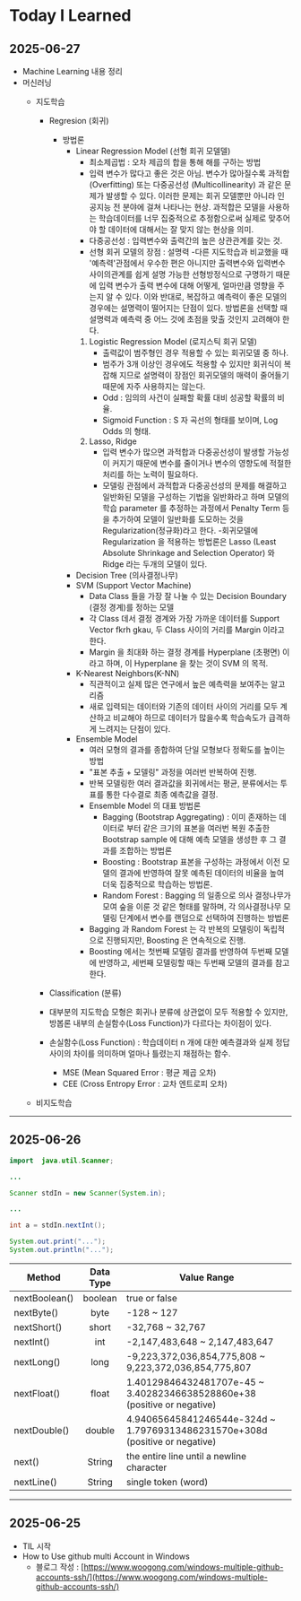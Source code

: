 # Today I Learned

## 2025-06-27
- Machine Learning 내용 정리
- 머신러닝
    - 지도학습
        - Regresion (회귀)
            - 방법론
                - Linear Regression Model (선형 회귀 모델델)
                    - 최소제곱법 : 오차 제곱의 합을 통해 해를 구하는 방법
                    - 입력 변수가 많다고 좋은 것은 아님. 변수가 많아질수록 과적합 (Overfitting) 또는 다중공선성 (Multicollinearity) 과 같은 문제가 발생할 수 있다. 이러한 문제는 회귀 모델뿐만 아니라 인공지능 전 분야에 걸쳐 나타나는 현상. 과적합은 모델을 사용하는 학습데이터를 너무 집중적으로 추정함으로써 실제로 맞추어야 할 데이터에 대해서는 잘 맞지 않는 현상을 의미.
                    - 다중공선성 : 입력변수와 출력간의 높은 상관관계를 갖는 것.
                    - 선형 회귀 모델의 장점 : 설명력
                        -다른 지도학습과 비교했을 때 '예측력'관점에서 우수한 편은 아니지만 출력변수와 입력변수 사이의관계를 쉽게 설명 가능한 선형방정식으로 구명하기 때문에 입력 변수가 출력 변수에 대해 어떻게, 얼마만큼 영향을 주는지 알 수 있다. 이와 반대로, 복잡하고 예측력이 좋은 모델의 경우에는 설명력이 떨어지는 단점이 있다. 방법론을 선택할 때 설명력과 예측력 중 어느 것에 초점을 맞출 것인지 고려해야 한다.
                    1. Logistic Regression Model (로지스틱 회귀 모델)
                        - 출력값이 범주형인 경우 적용할 수 있는 회귀모델 중 하나.
                        - 범주가 3개 이상인 경우에도 적용할 수 있지만 회귀식이 복잡해 지므로 설명력이 장점인 회귀모델의 매력이 줄어들기 때문에 자주 사용하지는 않는다.
                        - Odd : 임의의 사건이 실패할 확률 대비 성공할 확률의 비율.
                        - Sigmoid Function : S 자 곡선의 형태를 보이며, Log Odds 의 형태.
                    2. Lasso, Ridge
                        - 입력 변수가 많으면 과적합과 다중공선성이 발생할 가능성이 커지기 때문에 변수를 줄이거나 변수의 영향도에 적절한 처리를 하는 노력이 필요하다.
                        - 모델링 관점에서 과적합과 다중공선성의 문제를 해결하고 일반화된 모델을 구성하는 기법을 일반화라고 하며 모델의 학습 parameter 를 추정하는 과정에서 Penalty Term 등을 추가하여 모델이 일반화를 도모하는 것을 Regularization(정규화)라고 한다.
                        -회귀모델에 Regularization 을 적용하는 방법론은 Lasso (Least Absolute Shrinkage and Selection Operator) 와 Ridge 라는 두개의 모델이 있다.
                - Decision Tree (의사결정나무)
                - SVM (Support Vector Machine)
                    - Data Class 들을 가장 잘 나눌 수 있는 Decision Boundary (결정 경계)를 정하는 모델
                    - 각 Class 데서 결정 경계와 가장 가까운 데이터를 Support Vector fkrh gkau, 두 Class 사이의 거리를 Margin 이라고 한다.
                    - Margin 을 최대화 하는 결정 경계를 Hyperplane (초평면) 이라고 하며, 이 Hyperplane 을 찾는 것이 SVM 의 목적.
                - K-Nearest Neighbors(K-NN)
                    - 직관적이고 실제 많은 연구에서 높은 예측력을 보여주는 알고리즘
                    - 새로 입력되는 데이터와 기존의 데이터 사이의 거리를 모두 계산하고 비교해야 하므로 데이터가 많을수록 학습속도가 급격하게 느려지는 단점이 있다.
                - Ensemble Model
                    - 여러 모형의 결과를 종합하여 단일 모형보다 정확도를 높이는 방법
                    - "표본 추출 + 모델링" 과정을 여러번 반복하여 진행.
                    - 반복 모델링한 여러 결과값을 회귀에서는 평균, 분류에서는 투표를 통한 다수결로 최종 예측값을 결정.
                    - Ensemble Model 의 대표 방법론
                        - Bagging (Bootstrap Aggregating) : 이미 존재하는 데이터로 부터 같은 크기의 표본을 여러번 복원 추출한 Bootstrap sample 에 대해 예측 모델을 생성한 후 그 결과를 조합하는 방법론
                        - Boosting : Bootstrap 표본을 구성하는 과정에서 이전 모델의 결과에 반영하여 잘못 예측된 데이터의 비율을 높여 더욱 집중적으로 학습하는 방법론.
                        - Random Forest : Bagging 의 일종으로 의사 결정나무가 모여 숲을 이룬 것 같은 형태를 말하며, 각 의사결정나무 모델링 단계에서 변수를 랜덤으로 선택하여 진행하는 방법론
                    - Bagging 과 Random Forest 는 각 반복의 모델링이 독립적으로 진행되지만, Boosting 은 연속적으로 진행.
                    - Boosting 에서는 첫번째 모델링 결과를 반영하여 두번째 모델에 반영하고, 세번째 모델링할 때는 두번째 모델의 결과를 참고한다.

        - Classification (분류)
        - 대부분의 지도학습 모형은 회귀나 분류에 상관없이 모두 적용할 수 있지만, 방봅론 내부의 손실함수(Loss Function)가 다르다는 차이점이 있다.
        - 손실함수(Loss Function) : 학습데이터 n 개에 대한 예측결과와 실제 정답 사이의 차이를 의미하며 얼마나 틀렸는지 채점하는 함수.
            - MSE (Mean Squared Error : 평균 제곱 오차)
            - CEE (Cross Entropy Error : 교차 엔트로피 오차)
        

    - 비지도학습
---
## 2025-06-26
```java
import  java.util.Scanner;

...

Scanner stdIn = new Scanner(System.in);

...

int a = stdIn.nextInt();

System.out.print("...");
System.out.println("...");
```

| Method | Data Type | Value Range |
|------| :------: | ------ |
| nextBoolean() | boolean | true or false |
| nextByte() | byte | -128 ~ 127 |
| nextShort() | short | -32,768 ~ 32,767 |
| nextInt() | int | -2,147,483,648 ~ 2,147,483,647 |
| nextLong() | long | -9,223,372,036,854,775,808 ~ 9,223,372,036,854,775,807 |
| nextFloat() | float | 1.40129846432481707e-45 ~ 3.40282346638528860e+38 (positive or negative) |
| nextDouble() | double | 4.94065645841246544e-324d ~ 1.79769313486231570e+308d (positive or negative) |
| next() | String | the entire line until a newline character |
| nextLine() | String | single token (word) |

---
## 2025-06-25
- TIL 시작
- How to Use github multi Account in Windows
    - 블로그 작성 : [https://www.woogong.com/windows-multiple-github-accounts-ssh/](https://www.woogong.com/windows-multiple-github-accounts-ssh/)